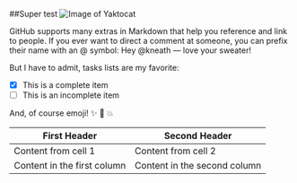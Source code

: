 ##Super test
![Image of Yaktocat](https://octodex.github.com/images/yaktocat.png)

GitHub supports many extras in Markdown that help you reference and link to people. If you ever want to direct a comment at someone, you can prefix their name with an @ symbol: Hey @kneath — love your sweater!

But I have to admit, tasks lists are my favorite:

- [x] This is a complete item
- [ ] This is an incomplete item

And, of course emoji! :sparkles: :camel: :boom:


First Header | Second Header
------------ | -------------
Content from cell 1 | Content from cell 2
Content in the first column | Content in the second column
